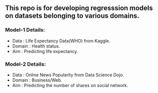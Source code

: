 ## This repo is for developing regresssion models on datasets belonging to various domains.
### Model-1 Details:
  - Data   : Life Expectancy Data(WHO) from Kaggle.
  - Domain : Health status.
  - Aim    : Predicting life expectancy. 
### Model-2 Details:
  - Data   : Online News Popularity from Data Science Dojo.
  - Domain : Business/Web.
  - Aim    : Predicting the number of shares on social network.
  
